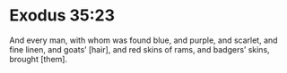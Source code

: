# Exodus 35:23

And every man, with whom was found blue, and purple, and scarlet, and fine linen, and goats’ [hair], and red skins of rams, and badgers’ skins, brought [them].